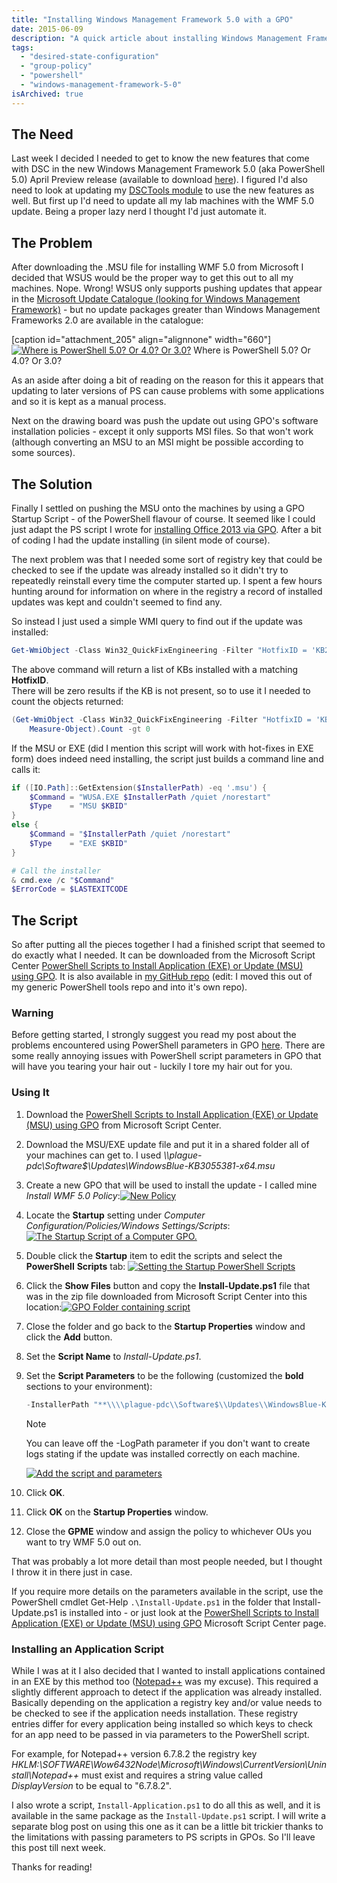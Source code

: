 ```yaml
---
title: "Installing Windows Management Framework 5.0 with a GPO"
date: 2015-06-09
description: "A quick article about installing Windows Management Framework 5.0 with a GPO."
tags:
  - "desired-state-configuration"
  - "group-policy"
  - "powershell"
  - "windows-management-framework-5-0"
isArchived: true
---
```


## The Need

Last week I decided I needed to get to know the new features that come with DSC in the new Windows Management Framework 5.0 (aka PowerShell 5.0) April Preview release (available to download [here](https://www.microsoft.com/en-us/download/details.aspx?id=46889)). I figured I'd also need to look at updating my [DSCTools module](https://dscottraynsford.wordpress.com/2015/05/02/dsc-tools-hopefully-making-dsc-easier/) to use the new features as well. But first up I'd need to update all my lab machines with the WMF 5.0 update. Being a proper lazy nerd I thought I'd just automate it.

## The Problem

After downloading the .MSU file for installing WMF 5.0 from Microsoft I decided that WSUS would be the proper way to get this out to all my machines. Nope. Wrong! WSUS only supports pushing updates that appear in the [Microsoft Update Catalogue (looking for Windows Management Framework)](http://catalog.update.microsoft.com/v7/site/Search.aspx?q=Windows%20Management%20Framework) - but no update packages greater than Windows Management Frameworks 2.0 are available in the catalogue:

[caption id="attachment\_205" align="alignnone" width="660"\][![Where is PowerShell 5.0? Or 4.0? Or 3.0?](/assets/images/screenshots/ss_microsoft_update_catalogue_windows_management_framework.png)](/assets/images/screenshots/ss_microsoft_update_catalogue_windows_management_framework.png)
Where is PowerShell 5.0? Or 4.0? Or 3.0?

As an aside after doing a bit of reading on the reason for this it appears that updating to later versions of PS can cause problems with some applications and so it is kept as a manual process.

Next on the drawing board was push the update out using GPO's software installation policies - except it only supports MSI files. So that won't work (although converting an MSU to an MSI might be possible according to some sources).

## The Solution

Finally I settled on pushing the MSU onto the machines by using a GPO Startup Script - of the PowerShell flavour of course. It seemed like I could just adapt the PS script I wrote for [installing Office 2013 via GPO](https://dscottraynsford.wordpress.com/2015/04/06/using-powershell-to-installuninstall-microsoft-office-products-by-group-policy/). After a bit of coding I had the update installing (in silent mode of course).

The next problem was that I needed some sort of registry key that could be checked to see if the update was already installed so it didn't try to repeatedly reinstall every time the computer started up. I spent a few hours hunting around for information on where in the registry a record of installed updates was kept and couldn't seemed to find any.

So instead I just used a simple WMI query to find out if the update was installed:

```powershell
Get-WmiObject -Class Win32_QuickFixEngineering -Filter "HotfixID = 'KB2908075'"
```

The above command will return a list of KBs installed with a matching **HotfixID**.  
There will be zero results if the KB is not present, so to use it I needed to count the objects returned:

```powershell
(Get-WmiObject -Class Win32_QuickFixEngineering -Filter "HotfixID = 'KB2908075'" |
    Measure-Object).Count -gt 0
```

If the MSU or EXE (did I mention this script will work with hot-fixes in EXE form) does indeed need installing, the script just builds a command line and calls it:

```powershell
if ([IO.Path]::GetExtension($InstallerPath) -eq '.msu') {
    $Command = "WUSA.EXE $InstallerPath /quiet /norestart"
    $Type    = "MSU $KBID"
}
else {
    $Command = "$InstallerPath /quiet /norestart"
    $Type    = "EXE $KBID"
}

# Call the installer
& cmd.exe /c "$Command"
$ErrorCode = $LASTEXITCODE
```

## The Script

So after putting all the pieces together I had a finished script that seemed to do exactly what I needed. It can be downloaded from the Microsoft Script Center [PowerShell Scripts to Install Application (EXE) or Update (MSU) using GPO](https://gallery.technet.microsoft.com/scriptcenter/PowerShell-to-Install-70009e38). It is also available in [my GitHub repo](https://github.com/PlagueHO/InstallUsingGPOTools) (edit: I moved this out of my generic PowerShell tools repo and into it's own repo).

### Warning

Before getting started, I strongly suggest you read my post about the problems encountered using PowerShell parameters in GPO [here](https://dscottraynsford.wordpress.com/2015/06/03/powershell-paramters-in-gpo-scripts/). There are some really annoying issues with PowerShell script parameters in GPO that will have you tearing your hair out - luckily I tore my hair out for you.

### Using It

1. Download the [PowerShell Scripts to Install Application (EXE) or Update (MSU) using GPO](https://gallery.technet.microsoft.com/scriptcenter/PowerShell-to-Install-70009e38) from Microsoft Script Center.
1. Download the MSU/EXE update file and put it in a shared folder all of your machines can get to. I used _\\\\plague-pdc\\Software$\\Updates\\WindowsBlue-KB3055381-x64.msu_
1. Create a new GPO that will be used to install the update - I called mine _Install WMF 5.0 Policy_:[![New Policy](/assets/images/screenshots/ss_gpo_installwmf5.png)](/assets/images/screenshots/ss_gpo_installwmf5.png)
1. Locate the **Startup** setting under _Computer Configuration/Policies/Windows Settings/Scripts_:[![The Startup Script of a Computer GPO.](/assets/images/screenshots/ss_gpo_installwmf5_startup.png)](/assets/images/screenshots/ss_gpo_installwmf5_startup.png)
1. Double click the **Startup** item to edit the scripts and select the **PowerShell** **Scripts** tab: [![Setting the Startup PowerShell Scripts](/assets/images/screenshots/ss_gpo_installwmf5_startuppsscripts.png)](/assets/images/screenshots/ss_gpo_installwmf5_startuppsscripts.png)
1. Click the **Show Files** button and copy the **Install-Update.ps1** file that was in the zip file downloaded from Microsoft Script Center into this location:[![GPO Folder containing script](/assets/images/screenshots/ss_gpo_installwmf5_startuppsscripts_folder.png)](/assets/images/screenshots/ss_gpo_installwmf5_startuppsscripts_folder.png)
1. Close the folder and go back to the **Startup Properties** window and click the **Add** button.
1. Set the **Script Name** to _Install-Update.ps1_.
1. Set the **Script Parameters** to be the following (customized the **bold** sections to your environment):

    ```powershell
    -InstallerPath "**\\\\plague-pdc\\Software$\\Updates\\WindowsBlue-KB3055381-x64.msu**" -KBID "**KB3055381**" -LogPath **\\\\plague-pdc\\LogFiles$\\**
    ```

    > [!NOTE]
    > You can leave off the -LogPath parameter if you don't want to create logs stating if the update was installed correctly on each machine.

    [![Add the script and parameters](/assets/images/screenshots/ss_gpo_installwmf5_startuppsscripts_details.png)](/assets/images/screenshots/ss_gpo_installwmf5_startuppsscripts_details.png)
1. Click **OK**.
1. Click **OK** on the **Startup Properties** window.
1. Close the **GPME** window and assign the policy to whichever OUs you want to try WMF 5.0 out on.

That was probably a lot more detail than most people needed, but I thought I throw it in there just in case.

If you require more details on the parameters available in the script, use the PowerShell cmdlet Get-Help `.\Install-Update.ps1` in the folder that Install-Update.ps1 is installed into - or just look at the [PowerShell Scripts to Install Application (EXE) or Update (MSU) using GPO](https://gallery.technet.microsoft.com/scriptcenter/PowerShell-to-Install-70009e38) Microsoft Script Center page.

### Installing an Application Script

While I was at it I also decided that I wanted to install applications contained in an EXE by this method too ([Notepad++](https://notepad-plus-plus.org/) was my excuse). This required a slightly different approach to detect if the application was already installed. Basically depending on the application a registry key and/or value needs to be checked to see if the application needs installation. These registry entries differ for every application being installed so which keys to check for an app need to be passed in via parameters to the PowerShell script.

For example, for Notepad++ version 6.7.8.2 the registry key _HKLM:\\SOFTWARE\\Wow6432Node\\Microsoft\\Windows\\CurrentVersion\\Uninstall\\Notepad++_ must exist and requires a string value called _DisplayVersion_ to be equal to "6.7.8.2".

I also wrote a script, `Install-Application.ps1` to do all this as well, and it is available in the same package as the `Install-Update.ps1` script. I will write a separate blog post on using this one as it can be a little bit trickier thanks to the limitations with passing parameters to PS scripts in GPOs. So I'll leave this post till next week.

Thanks for reading!
